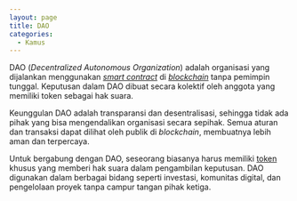 ```yaml
---
layout: page
title: DAO
categories:
  - Kamus
---
```


DAO (*Decentralized Autonomous Organization*) adalah organisasi yang dijalankan menggunakan [*smart contract*](https://rojocrypto.com/smart-contract/) di [*blockchain*](https://rojocrypto.com/blockchain/) tanpa pemimpin tunggal. Keputusan dalam DAO dibuat secara kolektif oleh anggota yang memiliki token sebagai hak suara.

Keunggulan DAO adalah transparansi dan desentralisasi, sehingga tidak ada pihak yang bisa mengendalikan organisasi secara sepihak. Semua aturan dan transaksi dapat dilihat oleh publik di *blockchain*, membuatnya lebih aman dan terpercaya.

Untuk bergabung dengan DAO, seseorang biasanya harus memiliki [token](https://rojocrypto.com/token/) khusus yang memberi hak suara dalam pengambilan keputusan. DAO digunakan dalam berbagai bidang seperti investasi, komunitas digital, dan pengelolaan proyek tanpa campur tangan pihak ketiga.